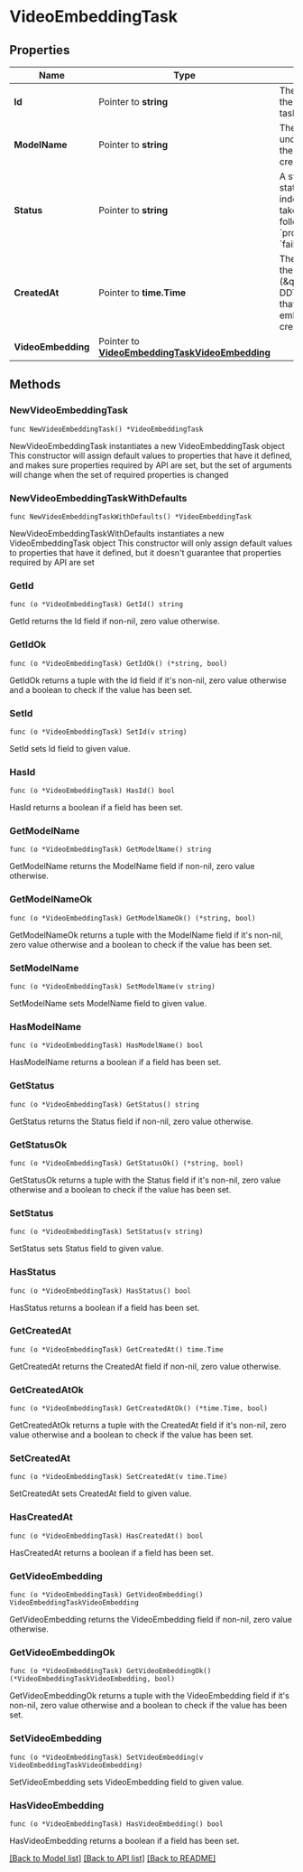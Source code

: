 # VideoEmbeddingTask

## Properties

Name | Type | Description | Notes
------------ | ------------- | ------------- | -------------
**Id** | Pointer to **string** | The unique identifier of the video embedding task.  | [optional] 
**ModelName** | Pointer to **string** | The name of the video understanding model the platform used to create the embedding.  | [optional] 
**Status** | Pointer to **string** | A string indicating the status of the video indexing task. It can take one of the following values: &#x60;processing&#x60;, &#x60;ready&#x60; or &#x60;failed&#x60;.  | [optional] 
**CreatedAt** | Pointer to **time.Time** | The date and time, in the RFC 3339 format (\&quot;YYYY-MM-DDTHH:mm:ssZ\&quot;), that the video embedding task was created.  | [optional] 
**VideoEmbedding** | Pointer to [**VideoEmbeddingTaskVideoEmbedding**](VideoEmbeddingTaskVideoEmbedding.md) |  | [optional] 

## Methods

### NewVideoEmbeddingTask

`func NewVideoEmbeddingTask() *VideoEmbeddingTask`

NewVideoEmbeddingTask instantiates a new VideoEmbeddingTask object
This constructor will assign default values to properties that have it defined,
and makes sure properties required by API are set, but the set of arguments
will change when the set of required properties is changed

### NewVideoEmbeddingTaskWithDefaults

`func NewVideoEmbeddingTaskWithDefaults() *VideoEmbeddingTask`

NewVideoEmbeddingTaskWithDefaults instantiates a new VideoEmbeddingTask object
This constructor will only assign default values to properties that have it defined,
but it doesn't guarantee that properties required by API are set

### GetId

`func (o *VideoEmbeddingTask) GetId() string`

GetId returns the Id field if non-nil, zero value otherwise.

### GetIdOk

`func (o *VideoEmbeddingTask) GetIdOk() (*string, bool)`

GetIdOk returns a tuple with the Id field if it's non-nil, zero value otherwise
and a boolean to check if the value has been set.

### SetId

`func (o *VideoEmbeddingTask) SetId(v string)`

SetId sets Id field to given value.

### HasId

`func (o *VideoEmbeddingTask) HasId() bool`

HasId returns a boolean if a field has been set.

### GetModelName

`func (o *VideoEmbeddingTask) GetModelName() string`

GetModelName returns the ModelName field if non-nil, zero value otherwise.

### GetModelNameOk

`func (o *VideoEmbeddingTask) GetModelNameOk() (*string, bool)`

GetModelNameOk returns a tuple with the ModelName field if it's non-nil, zero value otherwise
and a boolean to check if the value has been set.

### SetModelName

`func (o *VideoEmbeddingTask) SetModelName(v string)`

SetModelName sets ModelName field to given value.

### HasModelName

`func (o *VideoEmbeddingTask) HasModelName() bool`

HasModelName returns a boolean if a field has been set.

### GetStatus

`func (o *VideoEmbeddingTask) GetStatus() string`

GetStatus returns the Status field if non-nil, zero value otherwise.

### GetStatusOk

`func (o *VideoEmbeddingTask) GetStatusOk() (*string, bool)`

GetStatusOk returns a tuple with the Status field if it's non-nil, zero value otherwise
and a boolean to check if the value has been set.

### SetStatus

`func (o *VideoEmbeddingTask) SetStatus(v string)`

SetStatus sets Status field to given value.

### HasStatus

`func (o *VideoEmbeddingTask) HasStatus() bool`

HasStatus returns a boolean if a field has been set.

### GetCreatedAt

`func (o *VideoEmbeddingTask) GetCreatedAt() time.Time`

GetCreatedAt returns the CreatedAt field if non-nil, zero value otherwise.

### GetCreatedAtOk

`func (o *VideoEmbeddingTask) GetCreatedAtOk() (*time.Time, bool)`

GetCreatedAtOk returns a tuple with the CreatedAt field if it's non-nil, zero value otherwise
and a boolean to check if the value has been set.

### SetCreatedAt

`func (o *VideoEmbeddingTask) SetCreatedAt(v time.Time)`

SetCreatedAt sets CreatedAt field to given value.

### HasCreatedAt

`func (o *VideoEmbeddingTask) HasCreatedAt() bool`

HasCreatedAt returns a boolean if a field has been set.

### GetVideoEmbedding

`func (o *VideoEmbeddingTask) GetVideoEmbedding() VideoEmbeddingTaskVideoEmbedding`

GetVideoEmbedding returns the VideoEmbedding field if non-nil, zero value otherwise.

### GetVideoEmbeddingOk

`func (o *VideoEmbeddingTask) GetVideoEmbeddingOk() (*VideoEmbeddingTaskVideoEmbedding, bool)`

GetVideoEmbeddingOk returns a tuple with the VideoEmbedding field if it's non-nil, zero value otherwise
and a boolean to check if the value has been set.

### SetVideoEmbedding

`func (o *VideoEmbeddingTask) SetVideoEmbedding(v VideoEmbeddingTaskVideoEmbedding)`

SetVideoEmbedding sets VideoEmbedding field to given value.

### HasVideoEmbedding

`func (o *VideoEmbeddingTask) HasVideoEmbedding() bool`

HasVideoEmbedding returns a boolean if a field has been set.


[[Back to Model list]](../README.md#documentation-for-models) [[Back to API list]](../README.md#documentation-for-api-endpoints) [[Back to README]](../README.md)


